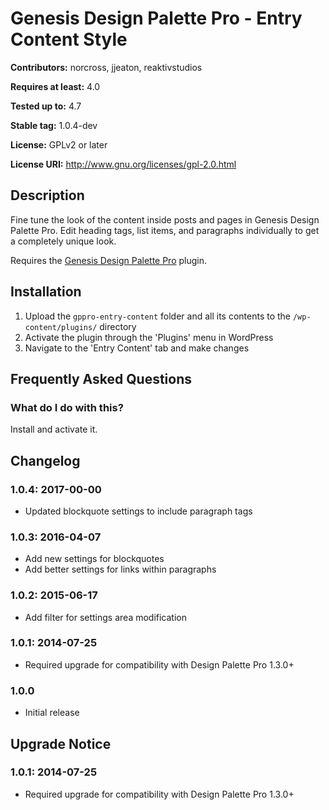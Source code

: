 # Genesis Design Palette Pro - Entry Content Style #
**Contributors:** norcross, jjeaton, reaktivstudios

**Requires at least:** 4.0

**Tested up to:** 4.7

**Stable tag:** 1.0.4-dev

**License:** GPLv2 or later

**License URI:** http://www.gnu.org/licenses/gpl-2.0.html

## Description ##

Fine tune the look of the content inside posts and pages in Genesis Design Palette Pro. Edit heading tags, list items, and paragraphs individually to get a completely unique look.

Requires the [Genesis Design Palette Pro](https://genesisdesignpro.com/ "Genesis Design Palette Pro") plugin.


## Installation ##
1. Upload the `gppro-entry-content` folder and all its contents to the `/wp-content/plugins/` directory
1. Activate the plugin through the 'Plugins' menu in WordPress
1. Navigate to the 'Entry Content' tab and make changes

## Frequently Asked Questions ##

### What do I do with this? ###

Install and activate it.

## Changelog ##

### 1.0.4: 2017-00-00 ###

* Updated blockquote settings to include paragraph tags

### 1.0.3: 2016-04-07 ###

* Add new settings for blockquotes
* Add better settings for links within paragraphs

### 1.0.2: 2015-06-17 ###

* Add filter for settings area modification

### 1.0.1: 2014-07-25 ###

* Required upgrade for compatibility with Design Palette Pro 1.3.0+

### 1.0.0 ###

* Initial release

## Upgrade Notice ##

### 1.0.1: 2014-07-25 ###

* Required upgrade for compatibility with Design Palette Pro 1.3.0+